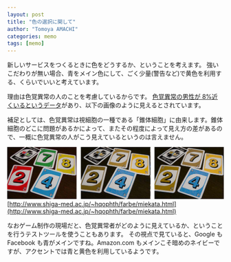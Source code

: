 ```yaml
---
layout: post
title: "色の選択に関して"
author: "Tomoya AMACHI"
categories: memo
tags: [memo]
---
```


新しいサービスをつくるときに色をどうするか、ということを考えます。
強いこだわりが無い場合、青をメイン色にして、ごく少量(警告など)で黄色を利用する、くらいでいいと考えています。

理由は色覚異常の人のことを考慮しているからです。
[色覚異常の男性が 8%近くいるというデータ](https://nei.nih.gov/health/color_blindness/facts_about)があり、以下の画像のように見えるとされています。

補足としては、色覚異常は視細胞の一種である「錐体細胞」に由来します。錐体細胞のどこに問題があるかによって、またその程度によって見え方の差があるので、一概に色覚異常の人がこう見えているというのは言えません。

![色覚異常者の見え方](./assets/img/UNO_color_blind.JPG)
[http://www.shiga-med.ac.jp/~hqophth/farbe/miekata.html](http://www.shiga-med.ac.jp/~hqophth/farbe/miekata.html)

なおゲーム制作の現場だと、色覚異常者がどのように見えているか、ということを行うテストツールを使うこともあります。
その視点で見ていると、Google も Facebook も青がメインですね。Amazon.com もメインこそ暗めのネイビーですが、アクセントでは青と黄色を利用しているようです。
